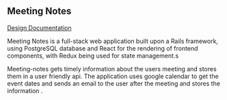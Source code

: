 ## Meeting Notes

[Design Documentation](https://github.com/Meenakshi-Anand/Facebook-Clone/wiki)


Meeting Notes is a full-stack web application built upon a Rails framework, using PostgreSQL database and React for the rendering of frontend components, with Redux being used for state management.s

Meeting-notes gets timely information about the users meeting and stores them in a user friendly api. The application uses google calendar to get the event dates and sends an email to the user after the meeting and stores the information .

